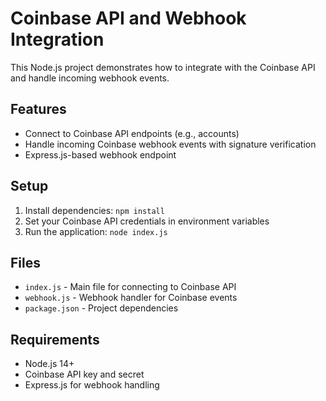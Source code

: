 # Coinbase API and Webhook Integration

This Node.js project demonstrates how to integrate with the Coinbase API and handle incoming webhook events.

## Features

- Connect to Coinbase API endpoints (e.g., accounts)
- Handle incoming Coinbase webhook events with signature verification
- Express.js-based webhook endpoint

## Setup

1. Install dependencies: `npm install`
2. Set your Coinbase API credentials in environment variables
3. Run the application: `node index.js`

## Files

- `index.js` - Main file for connecting to Coinbase API
- `webhook.js` - Webhook handler for Coinbase events
- `package.json` - Project dependencies

## Requirements

- Node.js 14+
- Coinbase API key and secret
- Express.js for webhook handling
